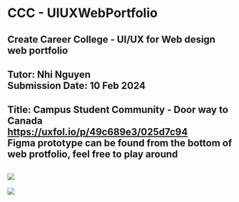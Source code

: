 # CCC - UIUXWebPortfolio
Create Career College - UI/UX for Web design web portfolio
---
Tutor: Nhi Nguyen<br>
Submission Date: 10 Feb 2024
---
Title: Campus Student Community - Door way to Canada<br>
https://uxfol.io/p/49c689e3/025d7c94<br>
Figma prototype can be found from the bottom of web protfolio, feel free to play around
---
![](https://www.figma.com/proto/QoXCPgpbnu8yVtmoJOLygf/CCC_Henry_WAT?page-id=1%3A1806&type=design&node-id=77-1116&viewport=1214%2C-128%2C0.06&t=r2UDcJi2NiKsANPj-1&scaling=scale-down&mode=design)
---
![](Campus_Student_Comm_UIUX_protfo.png)

